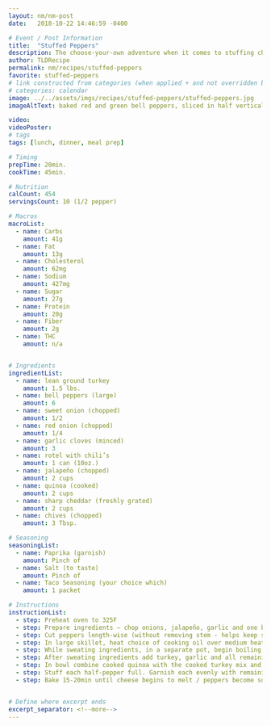 ```yaml
---
layout: nm/nm-post
date:   2018-10-22 14:46:59 -0400

# Event / Post Information
title:  "Stuffed Peppers"
description: The choose-your-own adventure when it comes to stuffing choices.
author: TLDRecipe
permalink: nm/recipes/stuffed-peppers
favorite: stuffed-peppers
# link constructed from categories (when applied + and not overridden by permalink)
# categories: calendar
image: ../../assets/imgs/recipes/stuffed-peppers/stuffed-peppers.jpg
imageAltText: baked red and green bell peppers, sliced in half vertically, stuffed with ground turkey, quinoa and vegetables

video:
videoPoster:
# tags
tags: [lunch, dinner, meal prep]

# Timing
prepTime: 20min.
cookTime: 45min.

# Nutrition
calCount: 454
servingsCount: 10 (1/2 pepper)

# Macros
macroList:
  - name: Carbs
    amount: 41g
  - name: Fat
    amount: 13g
  - name: Cholesterol
    amount: 62mg
  - name: Sodium
    amount: 427mg
  - name: Sugar
    amount: 27g
  - name: Protein
    amount: 20g
  - name: Fiber
    amount: 2g
  - name: THC
    amount: n/a


# Ingredients
ingredientList:
  - name: lean ground turkey
    amount: 1.5 lbs.
  - name: bell peppers (large)
    amount: 6
  - name: sweet onion (chopped)
    amount: 1/2
  - name: red onion (chopped)
    amount: 1/4
  - name: garlic cloves (minced)
    amount: 3
  - name: rotel with chili’s
    amount: 1 can (10oz.)
  - name: jalapeño (chopped)
    amount: 2 cups
  - name: quinoa (cooked)
    amount: 2 cups
  - name: sharp cheddar (freshly grated)
    amount: 2 cups
  - name: chives (chopped)
    amount: 3 Tbsp.

# Seasoning
seasoningList:
  - name: Paprika (garnish)
    amount: Pinch of
  - name: Salt (to taste)
    amount: Pinch of
  - name: Taco Seasoning (your choice which)
    amount: 1 packet

# Instructions
instructionList:
  - step: Preheat oven to 325F
  - step: Prepare ingredients — chop onions, jalapeño, garlic and one bell pepper. Drain Rotel and measure out enough quinoa to yield 2 cups - about 1/2 to 3/4 cup dry -  (this can also be replaced with rice or breadcrumbs)
  - step: Cut peppers length-wise (without removing stem - helps keep structural integrity) Remove extra rind and seeds from inside. Lightly coat each pepper (both sides) with olive / cooking oil. Set aside in lined baking sheet.
  - step: In large skillet, heat choice of cooking oil over medium heat. Cook onions, jalapeño, drained Rotel and bell pepper until sweated (6-10min).
  - step: While sweating ingredients, in a separate pot, begin boiling water and start preparing quinoa.
  - step: After sweating ingredients add turkey, garlic and all remaining seasoning. Mix together and cook until meat is browned. Transfer to a bowl while also straining out unnecessary fat.  Taste for salt / seasoning.
  - step: In bowl combine cooked quinoa with the cooked turkey mix and 1-1.5 cups of shredded cheese.
  - step: Stuff each half-pepper full. Garnish each evenly with remaining cheese and a pinch of paprika
  - step: Bake 15-20min until cheese begins to melt / peppers become soft and fully cooked through. Finish on broil for 3-5min or until cheese becomes golden / begins to brown.


# Define where excerpt ends
excerpt_separator: <!--more-->
---
```

